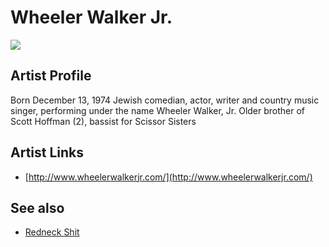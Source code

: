 # Wheeler Walker Jr.

![](../../asssets/artists/Wheeler_Walker_Jr.png)

## Artist Profile

Born December 13, 1974
Jewish comedian, actor, writer and country music singer, performing under the name Wheeler Walker, Jr.
Older brother of Scott Hoffman (2), bassist for Scissor Sisters

## Artist Links

- [http://www.wheelerwalkerjr.com/](http://www.wheelerwalkerjr.com/)


## See also

- [Redneck Shit](Wheeler_Walker_Jr-Redneck_Shit.md)
